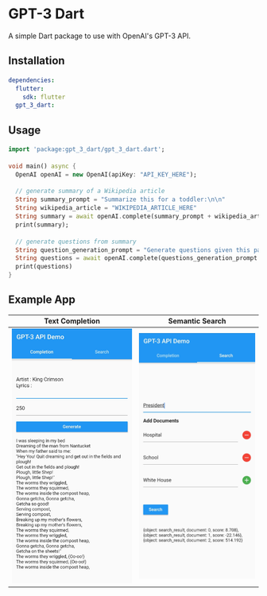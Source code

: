 # GPT-3 Dart

A simple Dart package to use with OpenAI's GPT-3 API.

## Installation

```yaml
dependencies:
  flutter:
    sdk: flutter
  gpt_3_dart:
```

## Usage

```dart
import 'package:gpt_3_dart/gpt_3_dart.dart';

void main() async {
  OpenAI openAI = new OpenAI(apiKey: "API_KEY_HERE");

  // generate summary of a Wikipedia article
  String summary_prompt = "Summarize this for a toddler:\n\n"
  String wikipedia_article = "WIKIPEDIA_ARTICLE_HERE"
  String summary = await openAI.complete(summary_prompt + wikipedia_article, 200, engine: "text-davinci-001", temperature: 0.7, topP: 1.0, frequencyPenalty: 0, presencePenalty: 0);
  print(summary);

  // generate questions from summary
  String question_generation_prompt = "Generate questions given this paragraph:\n\n"
  String questions = await openAI.complete(questions_generation_prompt + summary, 200, engine: "text-davinci-001", temperature: 0.7, topP: 1.0, frequencyPenalty: 0, presencePenalty: 0);
  print(questions)
}
```

## Example App

|     Text Completion     |    Semantic Search    |
| :---------------------: | :-------------------: |
| ![](doc/completion.jpg) | ![](doc/semantic.jpg) |

